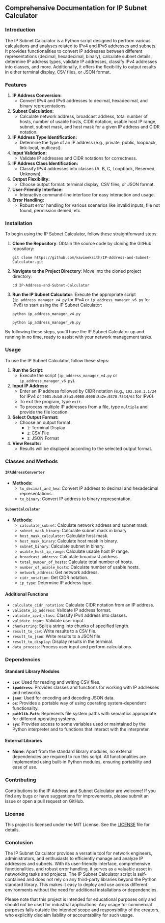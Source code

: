 ## Comprehensive Documentation for IP Subnet Calculator

### Introduction
The IP Subnet Calculator is a Python script designed to perform various calculations and analyses related to IPv4 and IPv6 addresses and subnets. It provides functionalities to convert IP addresses between different representations (decimal, hexadecimal, binary), calculate subnet details, determine IP address types, validate IP addresses, classify IPv4 addresses into classes, and more. Additionally, it offers the flexibility to output results in either terminal display, CSV files, or JSON format.

### Features
1. **IP Address Conversion:**
    - Convert IPv4 and IPv6 addresses to decimal, hexadecimal, and binary representations.
2. **Subnet Calculation:**
    - Calculate network address, broadcast address, total number of hosts, number of usable hosts, CIDR notation, usable host IP range, subnet, subnet mask, and host mask for a given IP address and CIDR notation.
3. **IP Address Type Identification:**
    - Determine the type of an IP address (e.g., private, public, loopback, link-local, multicast).
4. **Input Validation:**
    - Validate IP addresses and CIDR notations for correctness.
5. **IP Address Class Identification:**
    - Classify IPv4 addresses into classes (A, B, C, Loopback, Reserved, Unknown).
6. **Output Flexibility:**
    - Choose output format: terminal display, CSV files, or JSON format.
7. **User-Friendly Interface:**
    - Interactive command-line interface for easy interaction and usage.
8. **Error Handling:**
    - Robust error handling for various scenarios like invalid inputs, file not found, permission denied, etc.

### Installation
To begin using the IP Subnet Calculator, follow these straightforward steps:

1. **Clone the Repository**: Obtain the source code by cloning the GitHub repository:
   ```
   git clone https://github.com/kavineksith/IP-Address-and-Subnet-Calculator.git
   ```

2. **Navigate to the Project Directory**: Move into the cloned project directory:
   ```
   cd IP-Address-and-Subnet-Calculator
   ```

3. **Run the IP Subnet Calculator**: Execute the appropriate script (`ip_address_manager_v4.py` for IPv4 or `ip_address_manager_v6.py` for IPv6) to start using the IP Subnet Calculator:
   ```
   python ip_address_manager_v4.py
   ```

   ```
   python ip_address_manager_v6.py
   ```

By following these steps, you'll have the IP Subnet Calculator up and running in no time, ready to assist with your network management tasks.

### Usage
To use the IP Subnet Calculator, follow these steps:
1. **Run the Script:**
    - Execute the script (`ip_address_manager_v4.py` or `ip_address_manager_v6.py`).
2. **Input IP Address:**
    - Enter an IP address followed by CIDR notation (e.g., `192.168.1.1/24` for IPv4 or `2001:0db8:85a3:0000:0000:8a2e:0370:7334/64` for IPv6).
    - To exit the program, type `exit`.
    - To process multiple IP addresses from a file, type `multiple` and provide the file location.
3. **Select Output Format:**
    - Choose an output format:
        - `1`: Terminal Display
        - `2`: CSV File
        - `3`: JSON Format
4. **View Results:**
    - Results will be displayed according to the selected output format.

### Classes and Methods
#### `IPAddressConverter`
- **Methods:**
    - `to_decimal_and_hex`: Convert IP address to decimal and hexadecimal representations.
    - `to_binary`: Convert IP address to binary representation.

#### `SubnetCalculator`
- **Methods:**
    - `calculate_subnet`: Calculate network address and subnet mask.
    - `subnet_mask_binary`: Calculate subnet mask in binary.
    - `host_mask_calculator`: Calculate host mask.
    - `host_mask_binary`: Calculate host mask in binary.
    - `subnet_binary`: Calculate subnet in binary.
    - `usable_host_ip_range`: Calculate usable host IP range.
    - `broadcast_address`: Calculate broadcast address.
    - `total_number_of_hosts`: Calculate total number of hosts.
    - `number_of_usable_hosts`: Calculate number of usable hosts.
    - `network_address`: Get network address.
    - `cidr_notation`: Get CIDR notation.
    - `ip_type`: Determine IP address type.

#### Additional Functions
- `calculate_cidr_notation`: Calculate CIDR notation from an IP address.
- `validate_ip_address`: Validate IP address format.
- `validate_ipv4_class`: Classify IPv4 address into classes.
- `validate_input`: Validate user input.
- `chunkstring`: Split a string into chunks of specified length.
- `result_to_csv`: Write results to a CSV file.
- `result_to_json`: Write results to a JSON file.
- `result_to_display`: Display results in the terminal.
- `data_process`: Process user input and perform calculations.

### Dependencies
#### Standard Library Modules
- **`csv`**: Used for reading and writing CSV files.
- **`ipaddress`**: Provides classes and functions for working with IP addresses and networks.
- **`json`**: Used for encoding and decoding JSON data.
- **`os`**: Provides a portable way of using operating system-dependent functionality.
- **`pathlib.Path`**: Represents file system paths with semantics appropriate for different operating systems.
- **`sys`**: Provides access to some variables used or maintained by the Python interpreter and to functions that interact with the interpreter.

#### External Libraries
- **None**: Apart from the standard library modules, no external dependencies are required to run this script. All functionalities are implemented using built-in Python modules, ensuring portability and ease of use.

### Contributing
Contributions to the IP Address and Subnet Calculator are welcome! If you find any bugs or have suggestions for improvements, please submit an issue or open a pull request on GitHub.

### License
This project is licensed under the MIT License. See the [LICENSE](LICENSE) file for details.

### Conclusion
The IP Subnet Calculator provides a versatile tool for network engineers, administrators, and enthusiasts to efficiently manage and analyze IP addresses and subnets. With its user-friendly interface, comprehensive functionalities, and robust error handling, it serves as a valuable asset in networking tasks and projects. The IP Subnet Calculator script is self-contained and does not rely on any third-party libraries beyond the Python standard library. This makes it easy to deploy and use across different environments without the need for additional installations or dependencies.

Please note that this project is intended for educational purposes only and should not be used for industrial applications. Any usage for commercial purposes falls outside the intended scope and responsibility of the creators, who explicitly disclaim liability or accountability for such usage.
